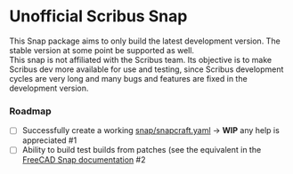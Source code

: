 # Unofficial Scribus Snap

This Snap package aims to only build the latest development version. The stable version at some point be supported as well.  
This snap is not affiliated with the Scribus team. Its objective is to make Scribus dev more available for use and testing, since Scribus development cycles are very long and many bugs and features are fixed in the development version.

### Roadmap

- [ ] Successfully create a working [snap/snapcraft.yaml](snap/snapcraft.yaml) → **WIP** any help is appreciated #1
- [ ] Ability to build test builds from patches (see the equivalent in the [FreeCAD Snap documentation](https://github.com/FreeCAD/FreeCAD-snap/blob/master/docs/index.md#build-snaps-from-freecad-branches-or-forks) #2
